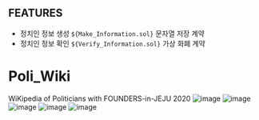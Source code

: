 ## FEATURES
- 정치인 정보 생성 `${Make_Information.sol}`
문자열 저장 계약
- 정치인 정보 확인 `${Verify_Information.sol}`
가상 화폐 계약

# Poli_Wiki
WiKipedia of Politicians with FOUNDERS-in-JEJU 2020
![image](https://user-images.githubusercontent.com/78933101/111039101-a20e1400-846f-11eb-98e3-78ed4901116c.png)
![image](https://user-images.githubusercontent.com/78933101/111039111-ab977c00-846f-11eb-9674-761aca5d4af7.png)
![image](https://user-images.githubusercontent.com/78933101/111039113-ae926c80-846f-11eb-9248-cf2c9a9b7cbf.png)
![image](https://user-images.githubusercontent.com/78933101/111039115-b0f4c680-846f-11eb-8f77-f6535bc95ec9.png)
![image](https://user-images.githubusercontent.com/78933101/111039120-b3572080-846f-11eb-86c9-d0e0b46cdb12.png)

